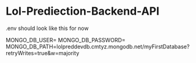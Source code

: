 # Lol-Prediection-Backend-API


.env should look like this for now

MONGO_DB_USER=<username>
MONGO_DB_PASSWORD=<password>
MONGO_DB_PATH=lolpreddevdb.cmtyz.mongodb.net/myFirstDatabase?retryWrites=true&w=majority